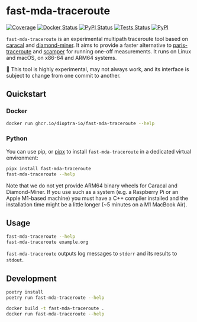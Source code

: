# fast-mda-traceroute

[![Coverage][coverage-badge]][coverage-url]
[![Docker Status][docker-workflow-badge]][docker-workflow-url]
[![PyPI Status][pypi-workflow-badge]][pypi-workflow-url]
[![Tests Status][tests-workflow-badge]][tests-workflow-url]
[![PyPI][pypi-badge]][pypi-url]

`fast-mda-traceroute` is an experimental multipath traceroute tool based on [caracal][caracal]
and [diamond-miner][diamond-miner]. It aims to provide a faster alternative to [paris-traceroute][paris-traceroute]
and [scamper][scamper] for running one-off measurements. It runs on Linux and macOS, on x86-64 and ARM64 systems.

🚧 This tool is highly experimental, may not always work, and its interface is subject to change from one commit to
another.

## Quickstart

### Docker

```bash
docker run ghcr.io/dioptra-io/fast-mda-traceroute --help
```

### Python

You can use pip, or [pipx][pipx] to install `fast-mda-traceroute` in a dedicated virtual environment:

```bash
pipx install fast-mda-traceroute
fast-mda-traceroute --help
```

Note that we do not yet provide ARM64 binary wheels for Caracal and Diamond-Miner. If you use such as a system (e.g. a
Raspberry Pi or an Apple M1-based machine) you must have a C++ compiler installed and the installation time might be a
little longer (~5 minutes on a M1 MacBook Air).

## Usage

```bash
fast-mda-traceroute --help
fast-mda-traceroute example.org
```

`fast-mda-traceroute` outputs log messages to `stderr` and its results to `stdout`.

## Development

```bash
poetry install
poetry run fast-mda-traceroute --help
```

```bash
docker build -t fast-mda-traceroute .
docker run fast-mda-traceroute --help
```

[caracal]: https://github.com/dioptra-io/caracal

[diamond-miner]: https://github.com/dioptra-io/diamond-miner

[paris-traceroute]: https://paris-traceroute.net

[pipx]: https://github.com/pypa/pipx/

[scamper]: https://www.caida.org/catalog/software/scamper/

[coverage-badge]: https://img.shields.io/codecov/c/github/dioptra-io/fast-mda-traceroute?logo=codecov&logoColor=white

[coverage-url]: https://codecov.io/gh/dioptra-io/fast-mda-traceroute

[docker-workflow-badge]: https://img.shields.io/github/workflow/status/dioptra-io/fast-mda-traceroute/Docker?logo=github&label=docker

[docker-workflow-url]: https://github.com/dioptra-io/fast-mda-traceroute/actions/workflows/docker.yml

[pypi-workflow-badge]: https://img.shields.io/github/workflow/status/dioptra-io/fast-mda-traceroute/PyPI?logo=github&label=pypi

[pypi-workflow-url]: https://github.com/dioptra-io/fast-mda-traceroute/actions/workflows/pypi.yml

[tests-workflow-badge]: https://img.shields.io/github/workflow/status/dioptra-io/fast-mda-traceroute/PyPI?logo=github&label=tests

[tests-workflow-url]: https://github.com/dioptra-io/fast-mda-traceroute/actions/workflows/pypi.yml

[pypi-badge]: https://img.shields.io/pypi/v/fast-mda-traceroute?logo=pypi&logoColor=white

[pypi-url]: https://pypi.org/project/fast-mda-traceroute/
